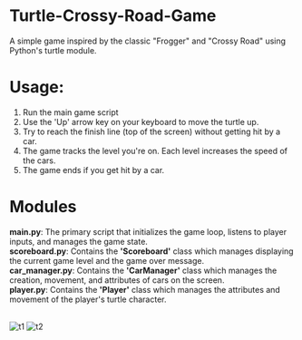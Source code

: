 # Turtle-Crossy-Road-Game
A simple game inspired by the classic "Frogger" and "Crossy Road" using Python's turtle module.

# Usage:
1) Run the main game script
2) Use the 'Up' arrow key on your keyboard to move the turtle up.
3) Try to reach the finish line (top of the screen) without getting hit by a car.
4) The game tracks the level you're on. Each level increases the speed of the cars.
5) The game ends if you get hit by a car.

# Modules
**main.py**: The primary script that initializes the game loop, listens to player inputs, and manages the game state. </br>
**scoreboard.py**: Contains the **'Scoreboard'** class which manages displaying the current game level and the game over message.</br>
**car_manager.py**: Contains the **'CarManager'** class which manages the creation, movement, and attributes of cars on the screen.</br>
**player.py**: Contains the **'Player'** class which manages the attributes and movement of the player's turtle character.</br> </br>

![t1](https://github.com/maxyymmm/Turtle-Crossy-Road-Game/assets/120425774/8830e1b4-5201-49db-b25b-352ab988d273)
![t2](https://github.com/maxyymmm/Turtle-Crossy-Road-Game/assets/120425774/abe4b9b5-2f99-4e6e-b386-715b64582e60)

